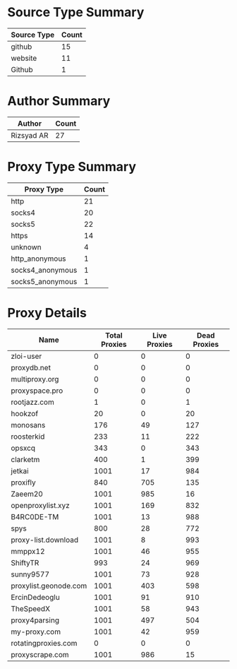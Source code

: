 # Source Type Summary

| Source Type | Count |
|-------------|-------|
| github | 15 |
| website | 11 |
| Github | 1 |


# Author Summary

| Author | Count |
|--------|-------|
| Rizsyad AR | 27 |


# Proxy Type Summary

| Proxy Type | Count |
|------------|-------|
| http | 21 |
| socks4 | 20 |
| socks5 | 22 |
| https | 14 |
| unknown | 4 |
| http_anonymous | 1 |
| socks4_anonymous | 1 |
| socks5_anonymous | 1 |


# Proxy Details

| Name | Total Proxies | Live Proxies | Dead Proxies |
|------|---------------|--------------|---------------|
| zloi-user | 0 | 0 | 0 |
| proxydb.net | 0 | 0 | 0 |
| multiproxy.org | 0 | 0 | 0 |
| proxyspace.pro | 0 | 0 | 0 |
| rootjazz.com | 1 | 0 | 1 |
| hookzof | 20 | 0 | 20 |
| monosans | 176 | 49 | 127 |
| roosterkid | 233 | 11 | 222 |
| opsxcq | 343 | 0 | 343 |
| clarketm | 400 | 1 | 399 |
| jetkai | 1001 | 17 | 984 |
| proxifly | 840 | 705 | 135 |
| Zaeem20 | 1001 | 985 | 16 |
| openproxylist.xyz | 1001 | 169 | 832 |
| B4RC0DE-TM | 1001 | 13 | 988 |
| spys | 800 | 28 | 772 |
| proxy-list.download | 1001 | 8 | 993 |
| mmppx12 | 1001 | 46 | 955 |
| ShiftyTR | 993 | 24 | 969 |
| sunny9577 | 1001 | 73 | 928 |
| proxylist.geonode.com | 1001 | 403 | 598 |
| ErcinDedeoglu | 1001 | 91 | 910 |
| TheSpeedX | 1001 | 58 | 943 |
| proxy4parsing | 1001 | 497 | 504 |
| my-proxy.com | 1001 | 42 | 959 |
| rotatingproxies.com | 0 | 0 | 0 |
| proxyscrape.com | 1001 | 986 | 15 |
